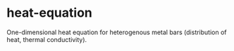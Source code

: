 # heat-equation
One-dimensional heat equation for heterogenous metal bars (distribution of heat, thermal conductivity).
